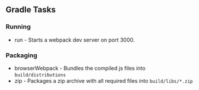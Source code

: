 ## Gradle Tasks
### Running
* run - Starts a webpack dev server on port 3000.
### Packaging
* browserWebpack - Bundles the compiled js files into `build/distributions`
* zip - Packages a zip archive with all required files into `build/libs/*.zip`
